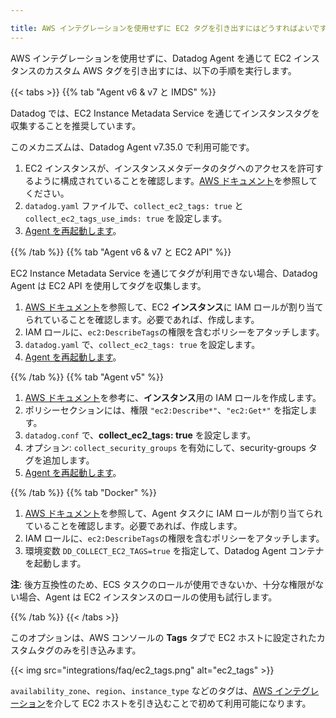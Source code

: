 ```yaml
---

title: AWS インテグレーションを使用せずに EC2 タグを引き出すにはどうすればよいですか？
---
```


AWS インテグレーションを使用せずに、Datadog Agent を通じて EC2 インスタンスのカスタム AWS タグを引き出すには、以下の手順を実行します。

{{< tabs >}}
{{% tab "Agent v6 & v7 と IMDS" %}}

Datadog では、EC2 Instance Metadata Service を通じてインスタンスタグを収集することを推奨しています。

このメカニズムは、Datadog Agent v7.35.0 で利用可能です。

1. EC2 インスタンスが、インスタンスメタデータのタグへのアクセスを許可するように構成されていることを確認します。[AWS ドキュメント][1]を参照してください。
2. `datadog.yaml` ファイルで、`collect_ec2_tags: true` と `collect_ec2_tags_use_imds: true` を設定します。
3. [Agent を再起動します][2]。

[1]: https://docs.aws.amazon.com/AWSEC2/latest/UserGuide/Using_Tags.html#allow-access-to-tags-in-IMDS
[2]: /ja/agent/guide/agent-commands/#restart-the-agent
{{% /tab %}}
{{% tab "Agent v6 & v7 と EC2 API" %}}

EC2 Instance Metadata Service を通じてタグが利用できない場合、Datadog Agent は EC2 API を使用してタグを収集します。

1. [AWS ドキュメント][1]を参照して、EC2 **インスタンス**に IAM ロールが割り当てられていることを確認します。必要であれば、作成します。
2. IAM ロールに、`ec2:DescribeTags`の権限を含むポリシーをアタッチします。
3. `datadog.yaml` で、`collect_ec2_tags: true` を設定します。
4. [Agent を再起動します][2]。

[1]: http://docs.aws.amazon.com/AWSEC2/latest/UserGuide/iam-roles-for-amazon-ec2.html
[2]: /ja/agent/guide/agent-commands/#restart-the-agent
{{% /tab %}}
{{% tab "Agent v5" %}}

1. [AWS ドキュメント][1]を参考に、**インスタンス**用の IAM ロールを作成します。
2. ポリシーセクションには、権限 `"ec2:Describe*"`、`"ec2:Get*"` を指定します。
3. `datadog.conf` で、**collect_ec2_tags: true** を設定します。
4. オプション: `collect_security_groups` を有効にして、security-groups タグを追加します。
5. [Agent を再起動します][2]。

[1]: http://docs.aws.amazon.com/AWSEC2/latest/UserGuide/iam-roles-for-amazon-ec2.html
[2]: /ja/agent/guide/agent-commands/?tab=agentv5#restart-the-agent
{{% /tab %}}
{{% tab "Docker" %}}

1. [AWS ドキュメント][1]を参照して、Agent タスクに IAM ロールが割り当てられていることを確認します。必要であれば、作成します。
2. IAM ロールに、`ec2:DescribeTags`の権限を含むポリシーをアタッチします。
3. 環境変数 `DD_COLLECT_EC2_TAGS=true` を指定して、Datadog Agent コンテナを起動します。

**注**: 後方互換性のため、ECS タスクのロールが使用できないか、十分な権限がない場合、Agent は EC2 インスタンスのロールの使用も試行します。

[1]: https://docs.aws.amazon.com/AmazonECS/latest/developerguide/task-iam-roles.html
{{% /tab %}}
{{< /tabs >}}

このオプションは、AWS コンソールの **Tags** タブで EC2 ホストに設定されたカスタムタグのみを引き込みます。

{{< img src="integrations/faq/ec2_tags.png" alt="ec2_tags" >}}

`availability_zone`、`region`、`instance_type` などのタグは、[AWS インテグレーション][1]を介して EC2 ホストを引き込むことで初めて利用可能になります。

[1]: /ja/integrations/amazon_web_services/?tab=allpermissions
